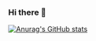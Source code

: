 ### Hi there 👋

[![Anurag's GitHub stats](https://github-readme-stats.vercel.app/api?username=Quantum8060)](https://github.com/anuraghazra/github-readme-stats)
